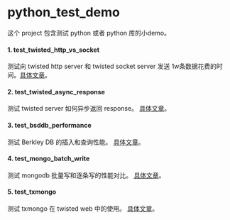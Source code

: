 # python_test_demo
这个 project 包含测试 python 或者 python 库的小demo。

#### 1. test_twisted_http_vs_socket
测试向 twisted http server 和 twisted socket server 发送 1w条数据花费的时间。[具体文章](http://www.jianshu.com/p/333bb92c2c81)。

#### 2. test_twisted_async_response
测试 twisted server 如何异步返回 response。 [具体文章](http://www.jianshu.com/p/a6f9972fbdb1)。

#### 3. test_bsddb_performance
测试 Berkley DB 的插入和查询性能。 [具体文章](http://www.jianshu.com/p/6d02c1ac8c2b)。

#### 4. test_mongo_batch_write
测试 mongodb 批量写和逐条写的性能对比。 [具体文章](http://www.jianshu.com/p/a9b96d840d37)。

#### 5. test_txmongo
测试 txmongo 在 twisted web 中的使用。  [具体文章](http://www.jianshu.com/p/edd85946eb6a)。